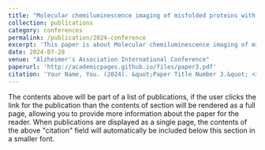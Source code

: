 ```yaml
---
title: "Molecular chemiluminescence imaging of misfolded proteins with a versatile and highly sensitive probe in neurodegenerative disease models"
collection: publications
category: conferences
permalink: /publication/2024-conference
excerpt: 'This paper is about Molecular chemiluminescence imaging of misfolded proteins with a versatile and highly sensitive probe in neurodegenerative disease models.'
date: 2024-07-28
venue: "Alzheimer's Association International Conference"
paperurl: 'http://academicpages.github.io/files/paper3.pdf'
citation: 'Your Name, You. (2024). &quot;Paper Title Number 3.&quot; <i>GitHub Journal of Bugs</i>. 1(3).'
---
```


The contents above will be part of a list of publications, if the user clicks the link for the publication than the contents of section will be rendered as a full page, allowing you to provide more information about the paper for the reader. When publications are displayed as a single page, the contents of the above "citation" field will automatically be included below this section in a smaller font.